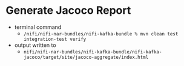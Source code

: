 <!--
  Licensed to the Apache Software Foundation (ASF) under one or more
  contributor license agreements.  See the NOTICE file distributed with
  this work for additional information regarding copyright ownership.
  The ASF licenses this file to You under the Apache License, Version 2.0
  (the "License"); you may not use this file except in compliance with
  the License.  You may obtain a copy of the License at
      http://www.apache.org/licenses/LICENSE-2.0
  Unless required by applicable law or agreed to in writing, software
  distributed under the License is distributed on an "AS IS" BASIS,
  WITHOUT WARRANTIES OR CONDITIONS OF ANY KIND, either express or implied.
  See the License for the specific language governing permissions and
  limitations under the License.
-->

# Generate Jacoco Report
- terminal command
  - `/nifi/nifi-nar-bundles/nifi-kafka-bundle % mvn clean test integration-test verify`
- output written to
  - `nifi/nifi-nar-bundles/nifi-kafka-bundle/nifi-kafka-jacoco/target/site/jacoco-aggregate/index.html`